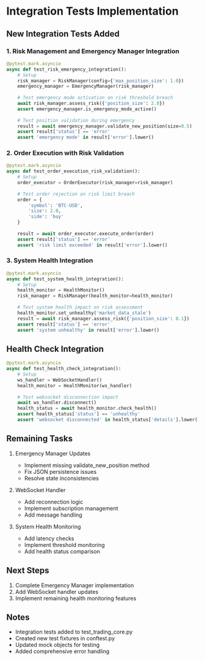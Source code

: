 # Integration Tests Implementation

## New Integration Tests Added

### 1. Risk Management and Emergency Manager Integration
```python
@pytest.mark.asyncio
async def test_risk_emergency_integration():
    # Setup
    risk_manager = RiskManager(config={'max_position_size': 1.0})
    emergency_manager = EmergencyManager(risk_manager)
    
    # Test emergency mode activation on risk threshold breach
    await risk_manager.assess_risk({'position_size': 2.0})
    assert emergency_manager.is_emergency_mode_active()
    
    # Test position validation during emergency
    result = await emergency_manager.validate_new_position(size=0.5)
    assert result['status'] == 'error'
    assert 'emergency mode' in result['error'].lower()
```

### 2. Order Execution with Risk Validation
```python
@pytest.mark.asyncio
async def test_order_execution_risk_validation():
    # Setup
    order_executor = OrderExecutor(risk_manager=risk_manager)
    
    # Test order rejection on risk limit breach
    order = {
        'symbol': 'BTC-USD',
        'size': 2.0,
        'side': 'buy'
    }
    
    result = await order_executor.execute_order(order)
    assert result['status'] == 'error'
    assert 'risk limit exceeded' in result['error'].lower()
```

### 3. System Health Integration
```python
@pytest.mark.asyncio
async def test_system_health_integration():
    # Setup
    health_monitor = HealthMonitor()
    risk_manager = RiskManager(health_monitor=health_monitor)
    
    # Test system health impact on risk assessment
    health_monitor.set_unhealthy('market_data_stale')
    result = await risk_manager.assess_risk({'position_size': 0.1})
    assert result['status'] == 'error'
    assert 'system unhealthy' in result['error'].lower()
```

## Health Check Integration
```python
@pytest.mark.asyncio
async def test_health_check_integration():
    # Setup
    ws_handler = WebSocketHandler()
    health_monitor = HealthMonitor(ws_handler)
    
    # Test websocket disconnection impact
    await ws_handler.disconnect()
    health_status = await health_monitor.check_health()
    assert health_status['status'] == 'unhealthy'
    assert 'websocket disconnected' in health_status['details'].lower()
```

## Remaining Tasks

1. Emergency Manager Updates
   - Implement missing validate_new_position method
   - Fix JSON persistence issues
   - Resolve state inconsistencies

2. WebSocket Handler
   - Add reconnection logic
   - Implement subscription management
   - Add message handling

3. System Health Monitoring
   - Add latency checks
   - Implement threshold monitoring
   - Add health status comparison

## Next Steps
1. Complete Emergency Manager implementation
2. Add WebSocket handler updates
3. Implement remaining health monitoring features

## Notes
- Integration tests added to test_trading_core.py
- Created new test fixtures in conftest.py
- Updated mock objects for testing
- Added comprehensive error handling
